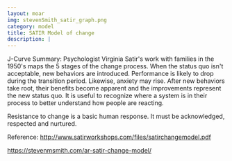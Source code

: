 ```yaml
---
layout: moar
img: stevenSmith_satir_graph.png
category: model
title: SATIR Model of change
description: |
---
```

 J-Curve
Summary: Psychologist Virginia Satir's work with families in the 1950's maps the 5 stages of the change process.
When the status quo isn't acceptable, new behaviors are introduced.
Performance is likely to drop during the transition period.  Likewise, anxiety may rise.
After new behaviors take root, their benefits become apparent and the improvements represent the new status quo.
It is useful to recognize where a system is in their process to better understand how people are reacting.

Resistance to change is a basic human response.  It must be acknowledged, respected and nurtured.

Reference:
http://www.satirworkshops.com/files/satirchangemodel.pdf

https://stevenmsmith.com/ar-satir-change-model/